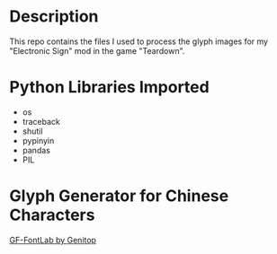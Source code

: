 # Description
This repo contains the files I used to process the glyph images for my "Electronic Sign" mod in the game "Teardown".

# Python Libraries Imported
* os
* traceback
* shutil
* pypinyin
* pandas
* PIL

# Glyph Generator for Chinese Characters
[GF-FontLab by Genitop](https://www.hmi.gaotongfont.cn/kfgj#%E9%94%9A%E7%82%B93)

